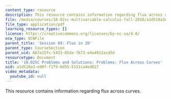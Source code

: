 ```yaml
---
content_type: resource
description: This resource contains information regarding flux across curves.
file: /media/courses/18-02sc-multivariable-calculus-fall-2010/a1d510a3e90ff1f96d555151ca4ed827_MIT18_02SC_pb_69_comb.pdf
file_type: application/pdf
learning_resource_types: []
license: https://creativecommons.org/licenses/by-nc-sa/4.0/
ocw_type: OCWFile
parent_title: 'Session 69: Flux in 2D'
parent_type: CourseSection
parent_uid: 667a15fc-5433-85da-7673-e4a4912acd3d
resourcetype: Document
title: '18.02SC Problems and Solutions: Problems: Flux Across Curves'
uid: a1d510a3-e90f-f1f9-6d55-5151ca4ed827
video_metadata:
  youtube_id: null
---
```

This resource contains information regarding flux across curves.